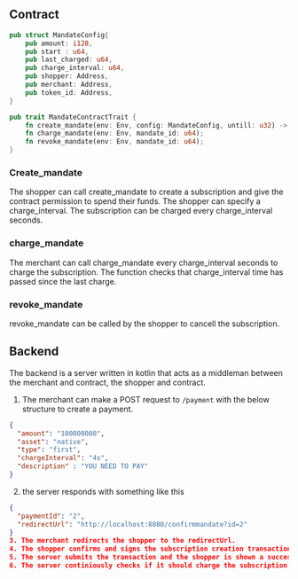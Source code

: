 ## Contract
```rust
pub struct MandateConfig{
    pub amount: i128,
    pub start : u64,
    pub last_charged: u64,
    pub charge_interval: u64,
    pub shopper: Address,
    pub merchant: Address,
    pub token_id: Address,
}

pub trait MandateContractTrait {
    fn create_mandate(env: Env, config: MandateConfig, untill: u32) -> u64;
    fn charge_mandate(env: Env, mandate_id: u64);
    fn revoke_mandate(env: Env, mandate_id: u64);
}
```
### Create_mandate
The shopper can call create_mandate to create a subscription and give the contract permission to spend their funds. The shopper can specify a charge_interval. The subscription can be charged every charge_interval seconds.

### charge_mandate
The merchant can call charge_mandate every charge_interval seconds to charge the subscription. The function checks that charge_interval time has passed since the last charge.

### revoke_mandate
revoke_mandate can be called by the shopper to cancell the subscription.

## Backend
The backend is a server written in kotlin that acts as a middleman between the merchant and contract, the shopper and contract.
1. The merchant can make a POST request to `/payment` with the below structure to create a payment.
```json
{
  "amount": "100000000",
  "asset": "native",
  "type": "first",
  "chargeInterval": "4s",
  "description" : "YOU NEED TO PAY"
}
```
2. the server responds with something like this
```json
{
  "paymentId": "2",
  "redirectUrl": "http://localhost:8080/confirmmandate?id=2"
}
3. The merchant redirects the shopper to the redirectUrl.
4. The shopper confirms and signs the subscription creation transaction ![you_need_to_pay](https://github.com/rahimklaber/recurring_hackathon/assets/21971137/5634fe86-2698-41dc-a50c-c20e5af00a23)
5. The server submits the transaction and the shopper is shown a success screen.
6. The server continiously checks if it should charge the subscription. If so It calls the `charge_mandate` contract function to charge the shopper for the subscription.
```
